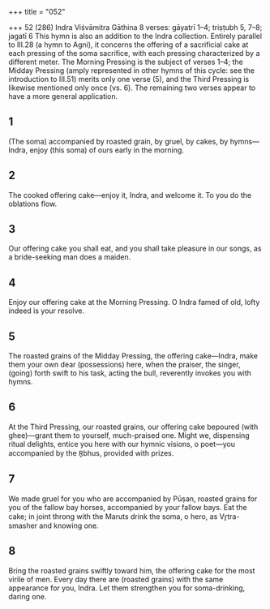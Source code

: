 +++
title = "052"

+++
52 (286)
Indra
Viśvāmitra Gāthina
8 verses: gāyatrī 1–4; triṣṭubh 5, 7–8; jagatī 6
This hymn is also an addition to the Indra collection. Entirely parallel to III.28 (a  hymn to Agni), it concerns the offering of a sacrificial cake at each pressing of the  soma sacrifice, with each pressing characterized by a different meter. The Morning  Pressing is the subject of verses 1–4; the Midday Pressing (amply represented in  other hymns of this cycle: see the introduction to III.51) merits only one verse (5),  and the Third Pressing is likewise mentioned only once (vs. 6). The remaining two  verses appear to have a more general application.
## 1
(The soma) accompanied by roasted grain, by gruel, by cakes,
by hymns—
Indra, enjoy (this soma) of ours early in the morning.
## 2
The cooked offering cake—enjoy it, Indra, and welcome it.
To you do the oblations flow.
## 3
Our offering cake you shall eat, and you shall take pleasure in
our songs,
as a bride-seeking man does a maiden.

## 4
Enjoy our offering cake at the Morning Pressing.
O Indra famed of old, lofty indeed is your resolve.
## 5
The roasted grains of the Midday Pressing, the offering cake—Indra,  make them your own dear (possessions) here,
when the praiser, the singer, (going) forth swift to his task, acting the  bull, reverently invokes you with hymns.
## 6
At the Third Pressing, our roasted grains, our offering cake bepoured  (with ghee)—grant them to yourself, much-praised one.
Might we, dispensing ritual delights, entice you here with our hymnic  visions, o poet—you accompanied by the R̥bhus, provided with
prizes.
## 7
We made gruel for you who are accompanied by Pūṣan, roasted grains  for you of the fallow bay horses, accompanied by your fallow bays.
Eat the cake; in joint throng with the Maruts drink the soma, o hero, as  Vr̥tra-smasher and knowing one.
## 8
Bring the roasted grains swiftly toward him, the offering cake for the  most virile of men.
Every day there are (roasted grains) with the same appearance for you,  Indra. Let them strengthen you for soma-drinking, daring one.